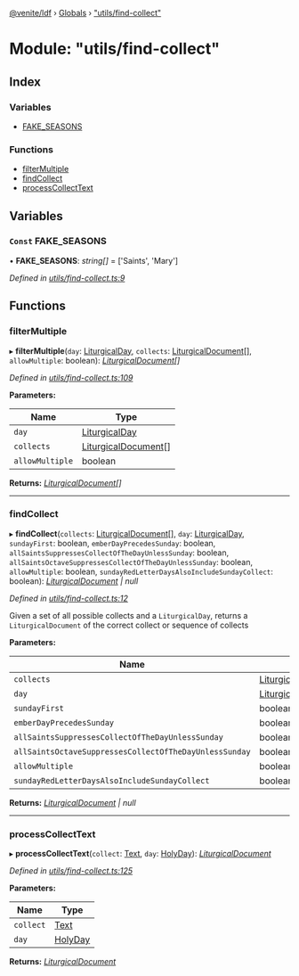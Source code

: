 [@venite/ldf](../README.md) › [Globals](../globals.md) › ["utils/find-collect"](_utils_find_collect_.md)

# Module: "utils/find-collect"

## Index

### Variables

* [FAKE_SEASONS](_utils_find_collect_.md#const-fake_seasons)

### Functions

* [filterMultiple](_utils_find_collect_.md#filtermultiple)
* [findCollect](_utils_find_collect_.md#findcollect)
* [processCollectText](_utils_find_collect_.md#processcollecttext)

## Variables

### `Const` FAKE_SEASONS

• **FAKE_SEASONS**: *string[]* = ['Saints', 'Mary']

*Defined in [utils/find-collect.ts:9](https://github.com/gbj/venite/blob/5b275c88/ldf/src/utils/find-collect.ts#L9)*

## Functions

###  filterMultiple

▸ **filterMultiple**(`day`: [LiturgicalDay](../classes/_calendar_liturgical_day_.liturgicalday.md), `collects`: [LiturgicalDocument](../classes/_liturgical_document_.liturgicaldocument.md)[], `allowMultiple`: boolean): *[LiturgicalDocument](../classes/_liturgical_document_.liturgicaldocument.md)[]*

*Defined in [utils/find-collect.ts:109](https://github.com/gbj/venite/blob/5b275c88/ldf/src/utils/find-collect.ts#L109)*

**Parameters:**

Name | Type |
------ | ------ |
`day` | [LiturgicalDay](../classes/_calendar_liturgical_day_.liturgicalday.md) |
`collects` | [LiturgicalDocument](../classes/_liturgical_document_.liturgicaldocument.md)[] |
`allowMultiple` | boolean |

**Returns:** *[LiturgicalDocument](../classes/_liturgical_document_.liturgicaldocument.md)[]*

___

###  findCollect

▸ **findCollect**(`collects`: [LiturgicalDocument](../classes/_liturgical_document_.liturgicaldocument.md)[], `day`: [LiturgicalDay](../classes/_calendar_liturgical_day_.liturgicalday.md), `sundayFirst`: boolean, `emberDayPrecedesSunday`: boolean, `allSaintsSuppressesCollectOfTheDayUnlessSunday`: boolean, `allSaintsOctaveSuppressesCollectOfTheDayUnlessSunday`: boolean, `allowMultiple`: boolean, `sundayRedLetterDaysAlsoIncludeSundayCollect`: boolean): *[LiturgicalDocument](../classes/_liturgical_document_.liturgicaldocument.md) | null*

*Defined in [utils/find-collect.ts:12](https://github.com/gbj/venite/blob/5b275c88/ldf/src/utils/find-collect.ts#L12)*

Given a set of all possible collects and a `LiturgicalDay`, returns a `LiturgicalDocument` of the correct collect or sequence of collects

**Parameters:**

Name | Type | Default |
------ | ------ | ------ |
`collects` | [LiturgicalDocument](../classes/_liturgical_document_.liturgicaldocument.md)[] | - |
`day` | [LiturgicalDay](../classes/_calendar_liturgical_day_.liturgicalday.md) | - |
`sundayFirst` | boolean | true |
`emberDayPrecedesSunday` | boolean | false |
`allSaintsSuppressesCollectOfTheDayUnlessSunday` | boolean | false |
`allSaintsOctaveSuppressesCollectOfTheDayUnlessSunday` | boolean | false |
`allowMultiple` | boolean | true |
`sundayRedLetterDaysAlsoIncludeSundayCollect` | boolean | false |

**Returns:** *[LiturgicalDocument](../classes/_liturgical_document_.liturgicaldocument.md) | null*

___

###  processCollectText

▸ **processCollectText**(`collect`: [Text](../classes/_text_.text.md), `day`: [HolyDay](../classes/_calendar_holy_day_.holyday.md)): *[LiturgicalDocument](../classes/_liturgical_document_.liturgicaldocument.md)*

*Defined in [utils/find-collect.ts:125](https://github.com/gbj/venite/blob/5b275c88/ldf/src/utils/find-collect.ts#L125)*

**Parameters:**

Name | Type |
------ | ------ |
`collect` | [Text](../classes/_text_.text.md) |
`day` | [HolyDay](../classes/_calendar_holy_day_.holyday.md) |

**Returns:** *[LiturgicalDocument](../classes/_liturgical_document_.liturgicaldocument.md)*
